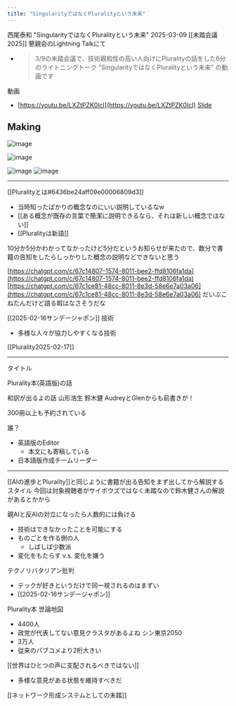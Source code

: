 ```yaml
---
title: "SingularityではなくPluralityという未来"
---
```


西尾泰和 "SingularityではなくPluralityという未来"
2025-03-09 [[未踏会議2025]] 懇親会のLightning Talkにて
- > 3/9の未踏会議で、技術親和性の高い人向けにPluralityの話をした6分のライトニングトーク "SingularityではなくPluralityという未来" の動画です

動画
- [https://youtu.be/LXZtPZK0lcI](https://youtu.be/LXZtPZK0lcI)
[Slide](https://www.dropbox.com/scl/fi/9b2kw2zix0sbhe21l9yzs/Singularity-Plurality.pdf?rlkey=q4v81xt1rztqedaztfr8z61ue&dl=0)




## Making

![image](https://gyazo.com/d2f99904a8e64eb98ba264e1bfaad1cf/thumb/1000)

![image](https://gyazo.com/d4c2d02ea646b848b355e0b6f76129c9/thumb/1000)

![image](https://gyazo.com/7a70dfa8802f5f27787e2c8b189f12f9/thumb/1000)
![image](https://gyazo.com/8dc99ad85a7391971d245bbbf180b7cb/thumb/1000)


---
[[Pluralityとは#6436be24aff09e00006809d3]]
- 当時知ったばかりの概念なのにいい説明しているなw
- [[ある概念が既存の言葉で簡潔に説明できるなら、それは新しい概念ではない]]
- [[Pluralityは新語]]

10分か5分かわかってなかったけど5分だというお知らせが来たので、数分で書籍の告知をしたらしっかりした概念の説明などできないと思う

[https://chatgpt.com/c/67c14807-1574-8011-bee2-ffd8106fa1da](https://chatgpt.com/c/67c14807-1574-8011-bee2-ffd8106fa1da)
[https://chatgpt.com/c/67c1ce81-48cc-8011-8e3d-58e6e7a03a06](https://chatgpt.com/c/67c1ce81-48cc-8011-8e3d-58e6e7a03a06)
だいぶこねたんだけど語る暇はなさそうだな

[[2025-02-16サンデージャポン]]
技術
- 多様な人々が協力しやすくなる技術

[[Plurality2025-02-17]]

---
タイトル

Plurality本(英語版)の話

和訳が出るよの話
山形浩生
鈴木健
AudreyとGlenからも前書きが！

300冊以上も予約されている

誰？
- 英語版のEditor
    - 本文にも寄稿している
- 日本語版作成チームリーダー



---
[[AIの進歩とPlurality]]と同じように書籍が出る告知をまず出してから解説するスタイル
今回は対象視聴者がサイボウズではなく未踏なので鈴木健さんの解説があるとかから

親AIと反AIの対立になったら人数的には負ける
- 技術はできなかったことを可能にする
- ものごとを作る側の人
    - しばしば少数派
- 変化をもたらす v.s. 変化を嫌う

テクノリバタリアン批判
- テックが好きというだけで同一視されるのはまずい
- [[2025-02-16サンデージャポン]]


Plurality本
世論地図
- 4400人
- 政党が代表してない意見クラスタがあるよね
シン東京2050
- 3万人
- 従来のパブコメより2桁大きい


[[世界はひとつの声に支配されるべきではない]]
- 多様な意見がある状態を維持すべきだ

[[ネットワーク形成システムとしての未踏]]
